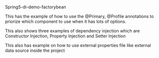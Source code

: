 Spring5-di-demo-factorybean

This has the example of how to use the @Primary, @Profile annotations to priorize which component to use when it has lots of options.




This also shows three examples of dependency injection which are Constructor Injection, Property Injection and Setter Injection



This also has example on how to use external properties file like external data source inside the project
